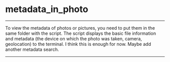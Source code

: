 # metadata_in_photo
<hr>
To view the metadata of photos or pictures, you need to put them in the same folder with the script.
The script displays the basic file information and metadata (the device on which the photo was taken, camera, geolocation) to the terminal. I think this is enough for now. Maybe add another metadata search.
<hr>
